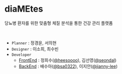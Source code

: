 # diaMEtes

당뇨병 환자를 위한 맞춤형 체질 분석을 통한 건강 관리 플랫폼

<br>

- `Planner` : 정경윤, 서의현
- `Designer` : 이소희, 최수빈
- `Developer`
  - [FrontEnd](https://github.com/orgs/diaFEtes/teams/diafetes) : 정희수([@heesoooo](https://github.com/heeeesoo)), 김선영([@seondal](https://github.com/seondal))
  - [BackEnd](https://github.com/orgs/diaFEtes/teams/diabetes) : 배수아([@bsa0322](https://github.com/bsa0322)), 이지안([@jianny-lee](https://github.com/jianny-lee)) 

